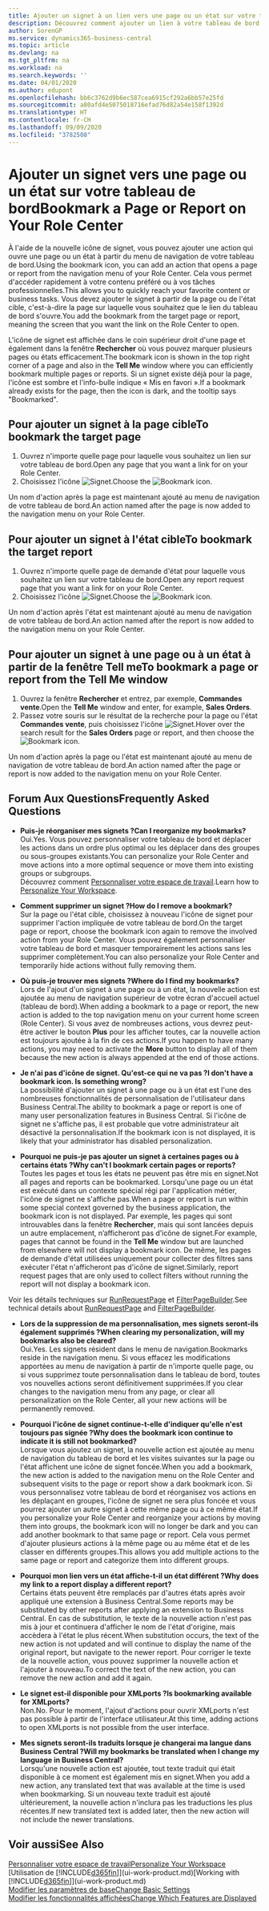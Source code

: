 ```yaml
---
title: Ajouter un signet à un lien vers une page ou un état sur votre tableau de bord | Microsoft Docs
description: Découvrez comment ajouter un lien à votre tableau de bord.
author: SorenGP
ms.service: dynamics365-business-central
ms.topic: article
ms.devlang: na
ms.tgt_pltfrm: na
ms.workload: na
ms.search.keywords: ''
ms.date: 04/01/2020
ms.author: edupont
ms.openlocfilehash: bb6c3762d9b6ec587cea6915cf292a6bb57e25fd
ms.sourcegitcommit: a80afd4e5075018716efad76d82a54e158f1392d
ms.translationtype: HT
ms.contentlocale: fr-CH
ms.lasthandoff: 09/09/2020
ms.locfileid: "3782508"
---
```

# <a name="bookmark-a-page-or-report-on-your-role-center"></a><span data-ttu-id="2bab0-103">Ajouter un signet vers une page ou un état sur votre tableau de bord</span><span class="sxs-lookup"><span data-stu-id="2bab0-103">Bookmark a Page or Report on Your Role Center</span></span>
<span data-ttu-id="2bab0-104">À l'aide de la nouvelle icône de signet, vous pouvez ajouter une action qui ouvre une page ou un état à partir du menu de navigation de votre tableau de bord.</span><span class="sxs-lookup"><span data-stu-id="2bab0-104">Using the bookmark icon, you can add an action that opens a page or report from the navigation menu of your Role Center.</span></span> <span data-ttu-id="2bab0-105">Cela vous permet d'accéder rapidement à votre contenu préféré ou à vos tâches professionnelles.</span><span class="sxs-lookup"><span data-stu-id="2bab0-105">This allows you to quickly reach your favorite content or business tasks.</span></span> <span data-ttu-id="2bab0-106">Vous devez ajouter le signet à partir de la page ou de l'état cible, c'est-à-dire la page sur laquelle vous souhaitez que le lien du tableau de bord s'ouvre.</span><span class="sxs-lookup"><span data-stu-id="2bab0-106">You add the bookmark from the target page or report, meaning the screen that you want the link on the Role Center to open.</span></span>

<span data-ttu-id="2bab0-107">L'icône de signet est affichée dans le coin supérieur droit d'une page et également dans la fenêtre **Rechercher** où vous pouvez marquer plusieurs pages ou états efficacement.</span><span class="sxs-lookup"><span data-stu-id="2bab0-107">The bookmark icon is shown in the top right corner of a page and also in the **Tell Me** window where you can efficiently bookmark multiple pages or reports.</span></span> <span data-ttu-id="2bab0-108">Si un signet existe déjà pour la page, l'icône est sombre et l'info-bulle indique « Mis en favori ».</span><span class="sxs-lookup"><span data-stu-id="2bab0-108">If a bookmark already exists for the page, then the icon is dark, and the tooltip says "Bookmarked".</span></span>

## <a name="to-bookmark-the-target-page"></a><span data-ttu-id="2bab0-109">Pour ajouter un signet à la page cible</span><span class="sxs-lookup"><span data-stu-id="2bab0-109">To bookmark the target page</span></span>
1. <span data-ttu-id="2bab0-110">Ouvrez n'importe quelle page pour laquelle vous souhaitez un lien sur votre tableau de bord.</span><span class="sxs-lookup"><span data-stu-id="2bab0-110">Open any page that you want a link for on your Role Center.</span></span>
2. <span data-ttu-id="2bab0-111">Choisissez l'icône ![Signet](media/ui_bookmark_icon.png "Signet").</span><span class="sxs-lookup"><span data-stu-id="2bab0-111">Choose the ![Bookmark](media/ui_bookmark_icon.png "Bookmark") icon.</span></span>

<span data-ttu-id="2bab0-112">Un nom d'action après la page est maintenant ajouté au menu de navigation de votre tableau de bord.</span><span class="sxs-lookup"><span data-stu-id="2bab0-112">An action named after the page is now added to the navigation menu on your Role Center.</span></span>

## <a name="to-bookmark-the-target-report"></a><span data-ttu-id="2bab0-113">Pour ajouter un signet à l'état cible</span><span class="sxs-lookup"><span data-stu-id="2bab0-113">To bookmark the target report</span></span>
1. <span data-ttu-id="2bab0-114">Ouvrez n'importe quelle page de demande d'état pour laquelle vous souhaitez un lien sur votre tableau de bord.</span><span class="sxs-lookup"><span data-stu-id="2bab0-114">Open any report request page that you want a link for on your Role Center.</span></span>
2. <span data-ttu-id="2bab0-115">Choisissez l'icône ![Signet](media/ui_bookmark_icon.png "Signet").</span><span class="sxs-lookup"><span data-stu-id="2bab0-115">Choose the ![Bookmark](media/ui_bookmark_icon.png "Bookmark") icon.</span></span>

<span data-ttu-id="2bab0-116">Un nom d'action après l'état est maintenant ajouté au menu de navigation de votre tableau de bord.</span><span class="sxs-lookup"><span data-stu-id="2bab0-116">An action named after the report is now added to the navigation menu on your Role Center.</span></span>

## <a name="to-bookmark-a-page-or-report-from-the-tell-me-window"></a><span data-ttu-id="2bab0-117">Pour ajouter un signet à une page ou à un état à partir de la fenêtre Tell me</span><span class="sxs-lookup"><span data-stu-id="2bab0-117">To bookmark a page or report from the Tell Me window</span></span>
1. <span data-ttu-id="2bab0-118">Ouvrez la fenêtre **Rechercher** et entrez, par exemple, **Commandes vente**.</span><span class="sxs-lookup"><span data-stu-id="2bab0-118">Open the **Tell Me** window and enter, for example, **Sales Orders**.</span></span>
2. <span data-ttu-id="2bab0-119">Passez votre souris sur le résultat de la recherche pour la page ou l'état **Commandes vente**, puis choisissez l'icône ![Signet](media/ui_bookmark_icon.png "Signet").</span><span class="sxs-lookup"><span data-stu-id="2bab0-119">Hover over the search result for the **Sales Orders** page or report, and then choose the ![Bookmark](media/ui_bookmark_icon.png "Bookmark") icon.</span></span>

<span data-ttu-id="2bab0-120">Un nom d'action après la page ou l'état est maintenant ajouté au menu de navigation de votre tableau de bord.</span><span class="sxs-lookup"><span data-stu-id="2bab0-120">An action named after the page or report is now added to the navigation menu on your Role Center.</span></span>


## <a name="frequently-asked-questions"></a><span data-ttu-id="2bab0-121">Forum Aux Questions</span><span class="sxs-lookup"><span data-stu-id="2bab0-121">Frequently Asked Questions</span></span>  

- <span data-ttu-id="2bab0-122">**Puis-je réorganiser mes signets ?**</span><span class="sxs-lookup"><span data-stu-id="2bab0-122">**Can I reorganize my bookmarks?**</span></span>  
<span data-ttu-id="2bab0-123">Oui.</span><span class="sxs-lookup"><span data-stu-id="2bab0-123">Yes.</span></span> <span data-ttu-id="2bab0-124">Vous pouvez personnaliser votre tableau de bord et déplacer les actions dans un ordre plus optimal ou les déplacer dans des groupes ou sous-groupes existants.</span><span class="sxs-lookup"><span data-stu-id="2bab0-124">You can personalize your Role Center and move actions into a more optimal sequence or move them into existing groups or subgroups.</span></span>  
<span data-ttu-id="2bab0-125">Découvrez comment [Personnaliser votre espace de travail](ui-personalization-user.md).</span><span class="sxs-lookup"><span data-stu-id="2bab0-125">Learn how to [Personalize Your Workspace](ui-personalization-user.md).</span></span>

- <span data-ttu-id="2bab0-126">**Comment supprimer un signet ?**</span><span class="sxs-lookup"><span data-stu-id="2bab0-126">**How do I remove a bookmark?**</span></span>  
<span data-ttu-id="2bab0-127">Sur la page ou l'état cible, choisissez à nouveau l'icône de signet pour supprimer l'action impliquée de votre tableau de bord.</span><span class="sxs-lookup"><span data-stu-id="2bab0-127">On the target page or report, choose the bookmark icon again to remove the involved action from your Role Center.</span></span> <span data-ttu-id="2bab0-128">Vous pouvez également personnaliser votre tableau de bord et masquer temporairement les actions sans les supprimer complètement.</span><span class="sxs-lookup"><span data-stu-id="2bab0-128">You can also personalize your Role Center and temporarily hide actions without fully removing them.</span></span>

- <span data-ttu-id="2bab0-129">**Où puis-je trouver mes signets ?**</span><span class="sxs-lookup"><span data-stu-id="2bab0-129">**Where do I find my bookmarks?**</span></span>  
<span data-ttu-id="2bab0-130">Lors de l'ajout d'un signet à une page ou à un état, la nouvelle action est ajoutée au menu de navigation supérieur de votre écran d'accueil actuel (tableau de bord).</span><span class="sxs-lookup"><span data-stu-id="2bab0-130">When adding a bookmark to a page or report, the new action is added to the top navigation menu on your current home screen (Role Center).</span></span> <span data-ttu-id="2bab0-131">Si vous avez de nombreuses actions, vous devrez peut-être activer le bouton **Plus** pour les afficher toutes, car la nouvelle action est toujours ajoutée à la fin de ces actions.</span><span class="sxs-lookup"><span data-stu-id="2bab0-131">If you happen to have many actions, you may need to activate the **More** button to display all of them because the new action is always appended at the end of those actions.</span></span>
<!-- Should we add a screenshot here? -->

- <span data-ttu-id="2bab0-132">**Je n'ai pas d'icône de signet. Qu'est-ce qui ne va pas ?**</span><span class="sxs-lookup"><span data-stu-id="2bab0-132">**I don't have a bookmark icon. Is something wrong?**</span></span>  
<span data-ttu-id="2bab0-133">La possibilité d'ajouter un signet à une page ou à un état est l'une des nombreuses fonctionnalités de personnalisation de l'utilisateur dans Business Central.</span><span class="sxs-lookup"><span data-stu-id="2bab0-133">The ability to bookmark a page or report is one of many user personalization features in Business Central.</span></span> <span data-ttu-id="2bab0-134">Si l'icône de signet ne s'affiche pas, il est probable que votre administrateur ait désactivé la personnalisation.</span><span class="sxs-lookup"><span data-stu-id="2bab0-134">If the bookmark icon is not displayed, it is likely that your administrator has disabled personalization.</span></span>

- <span data-ttu-id="2bab0-135">**Pourquoi ne puis-je pas ajouter un signet à certaines pages ou à certains états ?**</span><span class="sxs-lookup"><span data-stu-id="2bab0-135">**Why can't I bookmark certain pages or reports?**</span></span>  
<span data-ttu-id="2bab0-136">Toutes les pages et tous les états ne peuvent pas être mis en signet.</span><span class="sxs-lookup"><span data-stu-id="2bab0-136">Not all pages and reports can be bookmarked.</span></span> <span data-ttu-id="2bab0-137">Lorsqu'une page ou un état est exécuté dans un contexte spécial régi par l'application métier, l'icône de signet ne s'affiche pas.</span><span class="sxs-lookup"><span data-stu-id="2bab0-137">When a page or report is run within some special context governed by the business application, the bookmark icon is not displayed.</span></span> <span data-ttu-id="2bab0-138">Par exemple, les pages qui sont introuvables dans la fenêtre **Rechercher**, mais qui sont lancées depuis un autre emplacement, n’afficheront pas d’icône de signet.</span><span class="sxs-lookup"><span data-stu-id="2bab0-138">For example, pages that cannot be found in the **Tell Me** window but are launched from elsewhere will not display a bookmark icon.</span></span> <span data-ttu-id="2bab0-139">De même, les pages de demande d'état utilisées uniquement pour collecter des filtres sans exécuter l'état n'afficheront pas d'icône de signet.</span><span class="sxs-lookup"><span data-stu-id="2bab0-139">Similarly, report request pages that are only used to collect filters without running the report will not display a bookmark icon.</span></span>

<span data-ttu-id="2bab0-140">Voir les détails techniques sur [RunRequestPage](https://docs.microsoft.com/dynamics365/business-central/dev-itpro/developer/methods-auto/report/reportinstance-runrequestpage-method) et [FilterPageBuilder](https://docs.microsoft.com/dynamics365/business-central/dev-itpro/developer/methods-auto/filterpagebuilder/filterpagebuilder-data-type).</span><span class="sxs-lookup"><span data-stu-id="2bab0-140">See technical details about [RunRequestPage](https://docs.microsoft.com/dynamics365/business-central/dev-itpro/developer/methods-auto/report/reportinstance-runrequestpage-method) and [FilterPageBuilder](https://docs.microsoft.com/dynamics365/business-central/dev-itpro/developer/methods-auto/filterpagebuilder/filterpagebuilder-data-type).</span></span>

- <span data-ttu-id="2bab0-141">**Lors de la suppression de ma personnalisation, mes signets seront-ils également supprimés ?**</span><span class="sxs-lookup"><span data-stu-id="2bab0-141">**When clearing my personalization, will my bookmarks also be cleared?**</span></span>  
<span data-ttu-id="2bab0-142">Oui.</span><span class="sxs-lookup"><span data-stu-id="2bab0-142">Yes.</span></span> <span data-ttu-id="2bab0-143">Les signets résident dans le menu de navigation.</span><span class="sxs-lookup"><span data-stu-id="2bab0-143">Bookmarks reside in the navigation menu.</span></span> <span data-ttu-id="2bab0-144">Si vous effacez les modifications apportées au menu de navigation à partir de n'importe quelle page, ou si vous supprimez toute personnalisation dans le tableau de bord, toutes vos nouvelles actions seront définitivement supprimées.</span><span class="sxs-lookup"><span data-stu-id="2bab0-144">If you clear changes to the navigation menu from any page, or clear all personalization on the Role Center, all your new actions will be permanently removed.</span></span>

- <span data-ttu-id="2bab0-145">**Pourquoi l'icône de signet continue-t-elle d'indiquer qu'elle n'est toujours pas signée ?**</span><span class="sxs-lookup"><span data-stu-id="2bab0-145">**Why does the bookmark icon continue to indicate it is still not bookmarked?**</span></span>  
<span data-ttu-id="2bab0-146">Lorsque vous ajoutez un signet, la nouvelle action est ajoutée au menu de navigation du tableau de bord et les visites suivantes sur la page ou l'état affichent une icône de signet foncée.</span><span class="sxs-lookup"><span data-stu-id="2bab0-146">When you add a bookmark, the new action is added to the navigation menu on the Role Center and subsequent visits to the page or report show a dark bookmark icon.</span></span> <span data-ttu-id="2bab0-147">Si vous personnalisez votre tableau de bord et réorganisez vos actions en les déplaçant en groupes, l'icône de signet ne sera plus foncée et vous pourrez ajouter un autre signet à cette même page ou à ce même état.</span><span class="sxs-lookup"><span data-stu-id="2bab0-147">If you personalize your Role Center and reorganize your actions by moving them into groups, the bookmark icon will no longer be dark and you can add another bookmark to that same page or report.</span></span> <span data-ttu-id="2bab0-148">Cela vous permet d'ajouter plusieurs actions à la même page ou au même état et de les classer en différents groupes.</span><span class="sxs-lookup"><span data-stu-id="2bab0-148">This allows you add multiple actions to the same page or report and categorize them into different groups.</span></span>

- <span data-ttu-id="2bab0-149">**Pourquoi mon lien vers un état affiche-t-il un état différent ?**</span><span class="sxs-lookup"><span data-stu-id="2bab0-149">**Why does my link to a report display a different report?**</span></span>  
<span data-ttu-id="2bab0-150">Certains états peuvent être remplacés par d'autres états après avoir appliqué une extension à Business Central.</span><span class="sxs-lookup"><span data-stu-id="2bab0-150">Some reports may be substituted by other reports after applying an extension to Business Central.</span></span> <span data-ttu-id="2bab0-151">En cas de substitution, le texte de la nouvelle action n'est pas mis à jour et continuera d'afficher le nom de l'état d'origine, mais accèdera à l'état le plus récent.</span><span class="sxs-lookup"><span data-stu-id="2bab0-151">When substitution occurs, the text of the new action is not updated and will continue to display the name of the original report, but navigate to the newer report.</span></span> <span data-ttu-id="2bab0-152">Pour corriger le texte de la nouvelle action, vous pouvez supprimer la nouvelle action et l'ajouter à nouveau.</span><span class="sxs-lookup"><span data-stu-id="2bab0-152">To correct the text of the new action, you can remove the new action and add it again.</span></span>
<!-- For more information on report substitution, see this link UNAVAILABLE AT THIS TIME -->

- <span data-ttu-id="2bab0-153">**Le signet est-il disponible pour XMLports ?**</span><span class="sxs-lookup"><span data-stu-id="2bab0-153">**Is bookmarking available for XMLports?**</span></span>  
<span data-ttu-id="2bab0-154">Non.</span><span class="sxs-lookup"><span data-stu-id="2bab0-154">No.</span></span> <span data-ttu-id="2bab0-155">Pour le moment, l'ajout d'actions pour ouvrir XMLports n'est pas possible à partir de l'interface utilisateur.</span><span class="sxs-lookup"><span data-stu-id="2bab0-155">At this time, adding actions to open XMLports is not possible from the user interface.</span></span>

- <span data-ttu-id="2bab0-156">**Mes signets seront-ils traduits lorsque je changerai ma langue dans Business Central ?**</span><span class="sxs-lookup"><span data-stu-id="2bab0-156">**Will my bookmarks be translated when I change my language in Business Central?**</span></span>  
<span data-ttu-id="2bab0-157">Lorsqu'une nouvelle action est ajoutée, tout texte traduit qui était disponible à ce moment est également mis en signet.</span><span class="sxs-lookup"><span data-stu-id="2bab0-157">When you add a new action, any translated text that was available at the time is used when bookmarking.</span></span> <span data-ttu-id="2bab0-158">Si un nouveau texte traduit est ajouté ultérieurement, la nouvelle action n'inclura pas les traductions les plus récentes.</span><span class="sxs-lookup"><span data-stu-id="2bab0-158">If new translated text is added later, then the new action will not include the newer translations.</span></span>


## <a name="see-also"></a><span data-ttu-id="2bab0-159">Voir aussi</span><span class="sxs-lookup"><span data-stu-id="2bab0-159">See Also</span></span>
[<span data-ttu-id="2bab0-160">Personnaliser votre espace de travail</span><span class="sxs-lookup"><span data-stu-id="2bab0-160">Personalize Your Workspace</span></span>](ui-personalization-user.md)  
<span data-ttu-id="2bab0-161">[Utilisation de [!INCLUDE[d365fin](includes/d365fin_md.md)]](ui-work-product.md)</span><span class="sxs-lookup"><span data-stu-id="2bab0-161">[Working with [!INCLUDE[d365fin](includes/d365fin_md.md)]](ui-work-product.md)</span></span>  
[<span data-ttu-id="2bab0-162">Modifier les paramètres de base</span><span class="sxs-lookup"><span data-stu-id="2bab0-162">Change Basic Settings</span></span>](ui-change-basic-settings.md)  
[<span data-ttu-id="2bab0-163">Modifier les fonctionnalités affichées</span><span class="sxs-lookup"><span data-stu-id="2bab0-163">Change Which Features are Displayed</span></span>](ui-experiences.md)  
